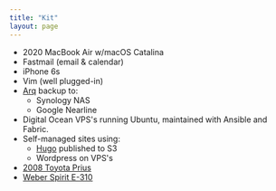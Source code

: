 ```yaml
---
title: "Kit"
layout: page
---
```


- 2020 MacBook Air w/macOS Catalina
- Fastmail (email & calendar)
- iPhone 6s
- Vim (well plugged-in)
- [Arq](https://www.arqbackup.com/) backup to:
    - Synology NAS
    - Google Nearline
- Digital Ocean VPS's running Ubuntu, maintained with Ansible and Fabric.
- Self-managed sites using:
    - [Hugo](https://gohugo.io/) published to S3
    - Wordpress on VPS's
- [2008 Toyota Prius](http://pd.kalafut.net/?p=28)
- [Weber Spirit E-310](http://www.weber.com/grills/series/spirit/spirit-e-310)
